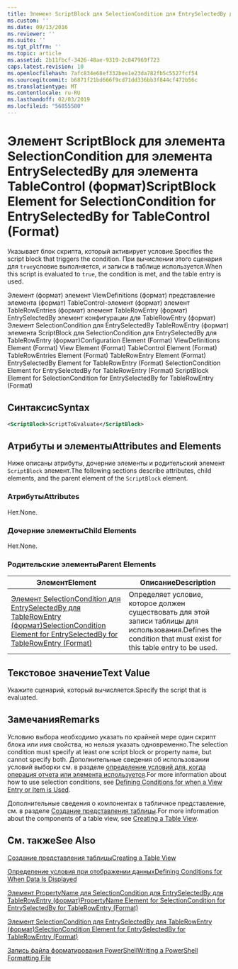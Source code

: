 ```yaml
---
title: Элемент ScriptBlock для SelectionCondition для EntrySelectedBy для TableControl (формат) | Документация Майкрософт
ms.custom: ''
ms.date: 09/13/2016
ms.reviewer: ''
ms.suite: ''
ms.tgt_pltfrm: ''
ms.topic: article
ms.assetid: 2b11fbcf-3426-48ae-9319-2c847969f723
caps.latest.revision: 10
ms.openlocfilehash: 7afc834e68ef332bee1e23da782fb5c5527fcf54
ms.sourcegitcommit: b6871f21bd666f9cd71dd336bb3f844cf472b56c
ms.translationtype: MT
ms.contentlocale: ru-RU
ms.lasthandoff: 02/03/2019
ms.locfileid: "56855580"
---
```

# <a name="scriptblock-element-for-selectioncondition-for-entryselectedby-for-tablecontrol-format"></a><span data-ttu-id="3f520-102">Элемент ScriptBlock для элемента SelectionCondition для элемента EntrySelectedBy для элемента TableControl (формат)</span><span class="sxs-lookup"><span data-stu-id="3f520-102">ScriptBlock Element for SelectionCondition for EntrySelectedBy for TableControl (Format)</span></span>

<span data-ttu-id="3f520-103">Указывает блок скрипта, который активирует условие.</span><span class="sxs-lookup"><span data-stu-id="3f520-103">Specifies the script block that triggers the condition.</span></span> <span data-ttu-id="3f520-104">При вычислении этого сценария для `true`условие выполняется, и записи в таблице используется.</span><span class="sxs-lookup"><span data-stu-id="3f520-104">When this script is evaluated to `true`, the condition is met, and the table entry is used.</span></span>

<span data-ttu-id="3f520-105">Элемент (формат) элемент ViewDefinitions (формат) представление элемента (формат) TableControl-элемент (формат) элемент TableRowEntries (формат) элемент TableRowEntry (формат) EntrySelectedBy элемент конфигурации для TableRowEntry (формат) Элемент SelectionCondition для EntrySelectedBy TableRowEntry (формат) элемента ScriptBlock для SelectionCondition для EntrySelectedBy для TableRowEntry (формат)</span><span class="sxs-lookup"><span data-stu-id="3f520-105">Configuration Element (Format) ViewDefinitions Element (Format) View Element (Format) TableControl Element (Format) TableRowEntries Element (Format) TableRowEntry Element (Format) EntrySelectedBy Element for TableRowEntry (Format) SelectionCondition Element for EntrySelectedBy for TableRowEntry (Format) ScriptBlock Element for SelectionCondition for EntrySelectedBy for TableRowEntry (Format)</span></span>

## <a name="syntax"></a><span data-ttu-id="3f520-106">Синтаксис</span><span class="sxs-lookup"><span data-stu-id="3f520-106">Syntax</span></span>

```xml
<ScriptBlock>ScriptToEvaluate</ScriptBlock>
```

## <a name="attributes-and-elements"></a><span data-ttu-id="3f520-107">Атрибуты и элементы</span><span class="sxs-lookup"><span data-stu-id="3f520-107">Attributes and Elements</span></span>

<span data-ttu-id="3f520-108">Ниже описаны атрибуты, дочерние элементы и родительский элемент `ScriptBlock` элемент.</span><span class="sxs-lookup"><span data-stu-id="3f520-108">The following sections describe attributes, child elements, and the parent element of the `ScriptBlock` element.</span></span>

### <a name="attributes"></a><span data-ttu-id="3f520-109">Атрибуты</span><span class="sxs-lookup"><span data-stu-id="3f520-109">Attributes</span></span>

<span data-ttu-id="3f520-110">Нет.</span><span class="sxs-lookup"><span data-stu-id="3f520-110">None.</span></span>

### <a name="child-elements"></a><span data-ttu-id="3f520-111">Дочерние элементы</span><span class="sxs-lookup"><span data-stu-id="3f520-111">Child Elements</span></span>

<span data-ttu-id="3f520-112">Нет.</span><span class="sxs-lookup"><span data-stu-id="3f520-112">None.</span></span>

### <a name="parent-elements"></a><span data-ttu-id="3f520-113">Родительские элементы</span><span class="sxs-lookup"><span data-stu-id="3f520-113">Parent Elements</span></span>

|<span data-ttu-id="3f520-114">Элемент</span><span class="sxs-lookup"><span data-stu-id="3f520-114">Element</span></span>|<span data-ttu-id="3f520-115">Описание</span><span class="sxs-lookup"><span data-stu-id="3f520-115">Description</span></span>|
|-------------|-----------------|
|[<span data-ttu-id="3f520-116">Элемент SelectionCondition для EntrySelectedBy для TableRowEntry (формат)</span><span class="sxs-lookup"><span data-stu-id="3f520-116">SelectionCondition Element for EntrySelectedBy for TableRowEntry (Format)</span></span>](./selectioncondition-element-for-entryselectedby-for-tablecontrol-format.md)|<span data-ttu-id="3f520-117">Определяет условие, которое должен существовать для этой записи таблицы для использования.</span><span class="sxs-lookup"><span data-stu-id="3f520-117">Defines the condition that must exist for this table entry to be used.</span></span>|

## <a name="text-value"></a><span data-ttu-id="3f520-118">Текстовое значение</span><span class="sxs-lookup"><span data-stu-id="3f520-118">Text Value</span></span>

<span data-ttu-id="3f520-119">Укажите сценарий, который вычисляется.</span><span class="sxs-lookup"><span data-stu-id="3f520-119">Specify the script that is evaluated.</span></span>

## <a name="remarks"></a><span data-ttu-id="3f520-120">Замечания</span><span class="sxs-lookup"><span data-stu-id="3f520-120">Remarks</span></span>

<span data-ttu-id="3f520-121">Условию выбора необходимо указать по крайней мере один скрипт блока или имя свойства, но нельзя указать одновременно.</span><span class="sxs-lookup"><span data-stu-id="3f520-121">The selection condition must specify at least one script block or property name, but cannot specify both.</span></span> <span data-ttu-id="3f520-122">Дополнительные сведения об использовании условий выборки см. в разделе [определение условий для, когда операция отчета или элемента используется](./defining-conditions-for-displaying-data.md).</span><span class="sxs-lookup"><span data-stu-id="3f520-122">For more information about how to use selection conditions, see [Defining Conditions for when a View Entry or Item is Used](./defining-conditions-for-displaying-data.md).</span></span>

<span data-ttu-id="3f520-123">Дополнительные сведения о компонентах в табличное представление, см. в разделе [Создание представления таблицы](./creating-a-table-view.md).</span><span class="sxs-lookup"><span data-stu-id="3f520-123">For more information about the components of a table view, see [Creating a Table View](./creating-a-table-view.md).</span></span>

## <a name="see-also"></a><span data-ttu-id="3f520-124">См. также</span><span class="sxs-lookup"><span data-stu-id="3f520-124">See Also</span></span>

[<span data-ttu-id="3f520-125">Создание представления таблицы</span><span class="sxs-lookup"><span data-stu-id="3f520-125">Creating a Table View</span></span>](./creating-a-table-view.md)

[<span data-ttu-id="3f520-126">Определение условия при отображении данных</span><span class="sxs-lookup"><span data-stu-id="3f520-126">Defining Conditions for When Data Is Displayed</span></span>](./defining-conditions-for-displaying-data.md)

[<span data-ttu-id="3f520-127">Элемент PropertyName для SelectionCondition для EntrySelectedBy для TableRowEntry (формат)</span><span class="sxs-lookup"><span data-stu-id="3f520-127">PropertyName Element for SelectionCondition for EntrySelectedBy for TableRowEntry (Format)</span></span>](./propertyname-element-for-selectioncondition-for-entryselectedby-for-tablerowentry-format.md)

[<span data-ttu-id="3f520-128">Элемент SelectionCondition для EntrySelectedBy для TableRowEntry (формат)</span><span class="sxs-lookup"><span data-stu-id="3f520-128">SelectionCondition Element for EntrySelectedBy for TableRowEntry (Format)</span></span>](./selectioncondition-element-for-entryselectedby-for-tablecontrol-format.md)

[<span data-ttu-id="3f520-129">Запись файла форматирования PowerShell</span><span class="sxs-lookup"><span data-stu-id="3f520-129">Writing a PowerShell Formatting File</span></span>](./writing-a-powershell-formatting-file.md)
